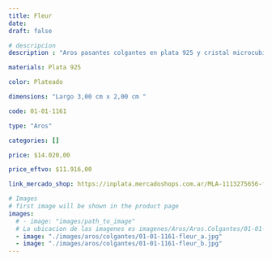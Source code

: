 ```yaml
---
title: Fleur
date: 
draft: false

# descripcion
description : "Aros pasantes colgantes en plata 925 y cristal microcubic. Línea premium."

materials: Plata 925

color: Plateado

dimensions: "Largo 3,00 cm x 2,00 cm "

code: 01-01-1161

type: "Aros"

categories: []

price: $14.020,00

price_eftvo: $11.916,00

link_mercado_shop: https://inplata.mercadoshops.com.ar/MLA-1113275656-fleur-_JM

# Images
# first image will be shown in the product page
images:
  # - image: "images/path_to_image"
  # La ubicacion de las imagenes es imagenes/Aros/Aros.Colgantes/01-01-1161-fleur
  - image: "./images/aros/colgantes/01-01-1161-fleur_a.jpg"
  - image: "./images/aros/colgantes/01-01-1161-fleur_b.jpg"
---
```

